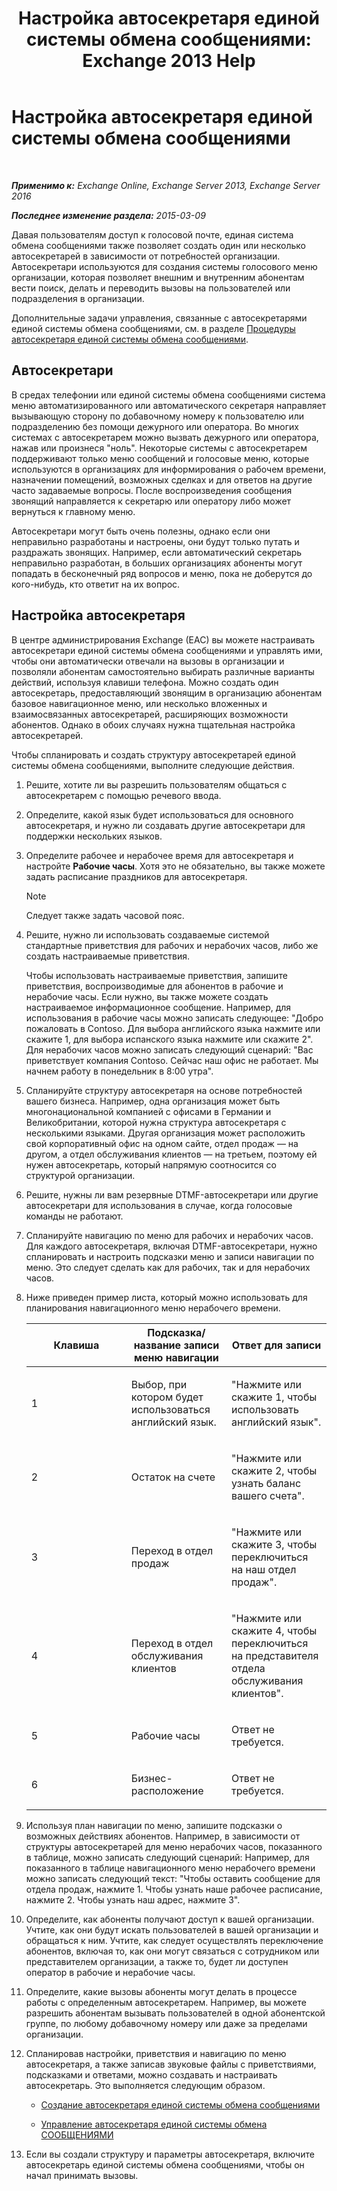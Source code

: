 ﻿---
title: 'Настройка автосекретаря единой системы обмена сообщениями: Exchange 2013 Help'
TOCTitle: Настройка автосекретаря единой системы обмена сообщениями
ms:assetid: 0a3492f8-8aba-4904-96fd-6e023175012a
ms:mtpsurl: https://technet.microsoft.com/ru-ru/library/JJ673508(v=EXCHG.150)
ms:contentKeyID: 50487449
ms.date: 04/30/2018
mtps_version: v=EXCHG.150
ms.translationtype: HT
---

# Настройка автосекретаря единой системы обмена сообщениями

 

_**Применимо к:** Exchange Online, Exchange Server 2013, Exchange Server 2016_

_**Последнее изменение раздела:** 2015-03-09_

Давая пользователям доступ к голосовой почте, единая система обмена сообщениями также позволяет создать один или несколько автосекретарей в зависимости от потребностей организации. Автосекретари используются для создания системы голосового меню организации, которая позволяет внешним и внутренним абонентам вести поиск, делать и переводить вызовы на пользователей или подразделения в организации.

Дополнительные задачи управления, связанные с автосекретарями единой системы обмена сообщениями, см. в разделе [Процедуры автосекретаря единой системы обмена сообщениями](um-auto-attendant-procedures-exchange-2013-help.md).

## Автосекретари

В средах телефонии или единой системы обмена сообщениями система меню автоматизированного или автоматического секретаря направляет вызывающую сторону по добавочному номеру к пользователю или подразделению без помощи дежурного или оператора. Во многих системах с автосекретарем можно вызвать дежурного или оператора, нажав или произнеся "ноль". Некоторые системы с автосекретарем поддерживают только меню сообщений и голосовые меню, которые используются в организациях для информирования о рабочем времени, назначении помещений, возможных сделках и для ответов на другие часто задаваемые вопросы. После воспроизведения сообщения звонящий направляется к секретарю или оператору либо может вернуться к главному меню.

Автосекретари могут быть очень полезны, однако если они неправильно разработаны и настроены, они будут только путать и раздражать звонящих. Например, если автоматический секретарь неправильно разработан, в больших организациях абоненты могут попадать в бесконечный ряд вопросов и меню, пока не доберутся до кого-нибудь, кто ответит на их вопрос.

## Настройка автосекретаря

В центре администрирования Exchange (EAC) вы можете настраивать автосекретари единой системы обмена сообщениями и управлять ими, чтобы они автоматически отвечали на вызовы в организации и позволяли абонентам самостоятельно выбирать различные варианты действий, используя клавиши телефона. Можно создать один автосекретарь, предоставляющий звонящим в организацию абонентам базовое навигационное меню, или несколько вложенных и взаимосвязанных автосекретарей, расширяющих возможности абонентов. Однако в обоих случаях нужна тщательная настройка автосекретарей.

Чтобы спланировать и создать структуру автосекретарей единой системы обмена сообщениями, выполните следующие действия.

1.  Решите, хотите ли вы разрешить пользователям общаться с автосекретарем с помощью речевого ввода.

2.  Определите, какой язык будет использоваться для основного автосекретаря, и нужно ли создавать другие автосекретари для поддержки нескольких языков.

3.  Определите рабочее и нерабочее время для автосекретаря и настройте **Рабочие часы**. Хотя это не обязательно, вы также можете задать расписание праздников для автосекретаря.
    
    > [!NOTE]  
    > Следует также задать часовой пояс.


4.  Решите, нужно ли использовать создаваемые системой стандартные приветствия для рабочих и нерабочих часов, либо же создать настраиваемые приветствия.
    
    Чтобы использовать настраиваемые приветствия, запишите приветствия, воспроизводимые для абонентов в рабочие и нерабочие часы. Если нужно, вы также можете создать настраиваемое информационное сообщение. Например, для использования в рабочие часы можно записать следующее: "Добро пожаловать в Contoso. Для выбора английского языка нажмите или скажите 1, для выбора испанского языка нажмите или скажите 2". Для нерабочих часов можно записать следующий сценарий: "Вас приветствует компания Contoso. Сейчас наш офис не работает. Мы начнем работу в понедельник в 8:00 утра".

5.  Спланируйте структуру автосекретаря на основе потребностей вашего бизнеса. Например, одна организация может быть многонациональной компанией с офисами в Германии и Великобритании, которой нужна структура автосекретаря с несколькими языками. Другая организация может расположить свой корпоративный офис на одном сайте, отдел продаж — на другом, а отдел обслуживания клиентов — на третьем, поэтому ей нужен автосекретарь, который напрямую соотносится со структурой организации.

6.  Решите, нужны ли вам резервные DTMF-автосекретари или другие автосекретари для использования в случае, когда голосовые команды не работают.

7.  Спланируйте навигацию по меню для рабочих и нерабочих часов. Для каждого автосекретаря, включая DTMF-автосекретари, нужно спланировать и настроить подсказки меню и записи навигации по меню. Это следует сделать как для рабочих, так и для нерабочих часов.

8.  Ниже приведен пример листа, который можно использовать для планирования навигационного меню нерабочего времени.
    
    
    <table>
    <colgroup>
    <col style="width: 33%" />
    <col style="width: 33%" />
    <col style="width: 33%" />
    </colgroup>
    <thead>
    <tr class="header">
    <th><strong>Клавиша</strong></th>
    <th><strong>Подсказка/название записи меню навигации</strong></th>
    <th><strong>Ответ для записи</strong></th>
    </tr>
    </thead>
    <tbody>
    <tr class="odd">
    <td><p>1</p></td>
    <td><p>Выбор, при котором будет использоваться английский язык.</p></td>
    <td><p>&quot;Нажмите или скажите 1, чтобы использовать английский язык&quot;.</p></td>
    </tr>
    <tr class="even">
    <td><p>2</p></td>
    <td><p>Остаток на счете</p></td>
    <td><p>&quot;Нажмите или скажите 2, чтобы узнать баланс вашего счета&quot;.</p></td>
    </tr>
    <tr class="odd">
    <td><p>3</p></td>
    <td><p>Переход в отдел продаж</p></td>
    <td><p>&quot;Нажмите или скажите 3, чтобы переключиться на наш отдел продаж&quot;.</p></td>
    </tr>
    <tr class="even">
    <td><p>4</p></td>
    <td><p>Переход в отдел обслуживания клиентов</p></td>
    <td><p>&quot;Нажмите или скажите 4, чтобы переключиться на представителя отдела обслуживания клиентов&quot;.</p></td>
    </tr>
    <tr class="odd">
    <td><p>5</p></td>
    <td><p>Рабочие часы</p></td>
    <td><p>Ответ не требуется.</p></td>
    </tr>
    <tr class="even">
    <td><p>6</p></td>
    <td><p>Бизнес-расположение</p></td>
    <td><p>Ответ не требуется.</p></td>
    </tr>
    </tbody>
    </table>


9.  Используя план навигации по меню, запишите подсказки о возможных действиях абонентов. Например, в зависимости от структуры автосекретарей для меню нерабочих часов, показанного в таблице, можно записать следующий сценарий: Например, для показанного в таблице навигационного меню нерабочего времени можно записать следующий текст: "Чтобы оставить сообщение для отдела продаж, нажмите 1. Чтобы узнать наше рабочее расписание, нажмите 2. Чтобы узнать наш адрес, нажмите 3".

10. Определите, как абоненты получают доступ к вашей организации. Учтите, как они будут искать пользователей в вашей организации и обращаться к ним. Учтите, как следует осуществлять переключение абонентов, включая то, как они могут связаться с сотрудником или представителем организации, а также то, будет ли доступен оператор в рабочие и нерабочие часы.

11. Определите, какие вызовы абоненты могут делать в процессе работы с определенным автосекретарем. Например, вы можете разрешить абонентам вызывать пользователей в одной абонентской группе, по любому добавочному номеру или даже за пределами организации.

12. Спланировав настройки, приветствия и навигацию по меню автосекретаря, а также записав звуковые файлы с приветствиями, подсказками и ответами, можно создавать и настраивать автосекретарь. Это выполняется следующим образом.
    
      - [Создание автосекретаря единой системы обмена сообщениями](create-a-um-auto-attendant-exchange-2013-help.md)
    
      - [Управление автосекретаря единой системы обмена СООБЩЕНИЯМИ](manage-a-um-auto-attendant-exchange-2013-help.md)

13. Если вы создали структуру и параметры автосекретаря, включите автосекретарь единой системы обмена сообщениями, чтобы он начал принимать вызовы.

